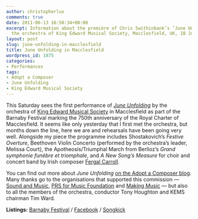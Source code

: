 ```yaml
---
author: christopherlux
comments: true
date: 2011-06-13 16:50:34+00:00
excerpt: Information about the première of Chris Swithinbank’s ‘June Unfolding’ by
  the orchestra of King Edward Musical Society, Macclesfield, UK, 18 June 2011.
layout: post
slug: june-unfolding-in-macclesfield
title: June Unfolding in Macclesfield
wordpress_id: 1875
categories:
- Performances
tags:
- Adopt a Composer
- June Unfolding
- King Edward Musical Society
---
```


This Saturday sees the first performance of [_June Unfolding_](http://www.chrisswithinbank.net/2011/04/june-unfolding/) by the orchestra of [King Edward Musical Society](http://www.kems.org.uk/) in Macclesfield as part of the Barnaby Festival marking the 750th anniversary of the Royal Charter of Macclesfield. It seems like only yesterday that I first met the orchestra, but months down the line, here we are and rehearsals have been going very well. Alongside my piece the programme includes Shostakovich’s _Festive Overture_, Beethoven Violin Concerto (performed by the orchestra’s leader, Melissa Court), the Apotheosis/Triumphal March from Berlioz’s _Grand symphonie funèbre et triomphale_, and _A New Song’s Measure_ for choir and concert band by Irish composer [Fergal Carroll](http://cmc.ie/composers/composer.cfm?composerID=158).

You can find out more about _June Unfolding_ [on the Adopt a Composer blog](http://www.adoptacomposer.org/2011/04/unfolding-musical-memory/). Many thanks go to the organisations that supported this commission — [Sound and Music](http://www.soundandmusic.org/), [PRS for Music Foundation](http://www.prsformusicfoundation.com/) and [Making Music](http://www.makingmusic.org.uk/) — but also to all the members of the orchestra, conductor Tony Houghton and KEMS chairman Tim Ward.

**Listings:** [Barnaby Festival](http://www.barnabyfestival.org.uk/events/kems-concert) / [Facebook](https://www.facebook.com/event.php?eid=190498404329753) / [Songkick](http://www.songkick.com/concerts/9450183-king-edward-musical-society-at-st-michael-and-all-angels-church)
